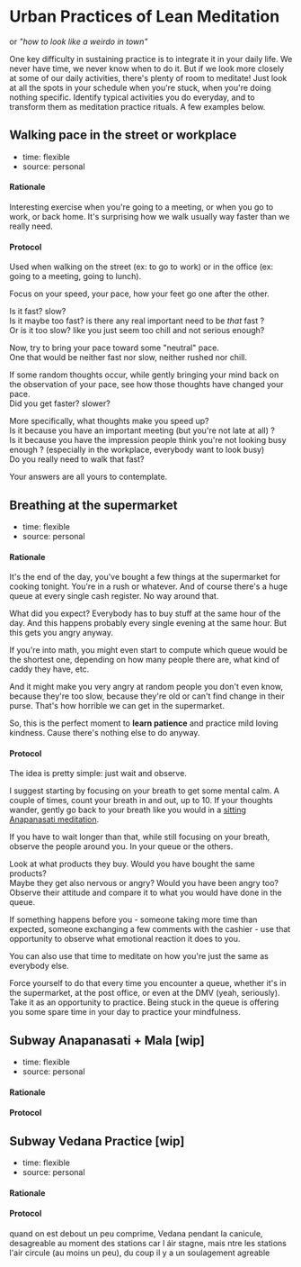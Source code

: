 # Urban Practices of Lean Meditation

or _"how to look like a weirdo in town"_

One key difficulty in sustaining practice is to integrate it in your daily life. We never have time, we never know when to do it. But if we look more closely at some of our daily activities, there's plenty of room to meditate! Just look at all the spots in your schedule when you're stuck, when you're doing nothing specific. Identify typical activities you do everyday, and to transform them as meditation practice rituals. A few examples below.


## Walking pace in the street or workplace

* time: flexible
* source: personal

#### Rationale

Interesting exercise when you're going to a meeting, or when you go to work, or back home. It's surprising how we walk usually way faster than we really need.

#### Protocol

Used when walking on the street (ex: to go to work) or in the office (ex: going to a meeting, going to lunch).

Focus on your speed, your pace, how your feet go one after the other.

Is it fast? slow?  
Is it maybe too fast? is there any real important need to be _that_ fast ?  
Or is it too slow? like you just seem too chill and not serious enough?

Now, try to bring your pace toward some "neutral" pace.  
One that would be neither fast nor slow, neither rushed nor chill.  

If some random thoughts occur, while gently bringing your mind back on the observation of your pace, see how those thoughts have changed your pace.  
Did you get faster? slower?  

More specifically, what thoughts make you speed up?  
Is it because you have an important meeting (but you're not late at all) ?  
Is it because you have the impression people think you're not looking busy enough ? (especially in the workplace, everybody want to look busy)  
Do you really need to walk that fast?

Your answers are all yours to contemplate.


## Breathing at the supermarket

* time: flexible
* source: personal

#### Rationale

It's the end of the day, you've bought a few things at the supermarket for cooking tonight. You're in a rush or whatever. And of course there's a huge queue at every single cash register. No way around that.

What did you expect? Everybody has to buy stuff at the same hour of the day. And this happens probably every single evening at the same hour. But this gets you angry anyway.

If you're into math, you might even start to compute which queue would be the shortest one, depending on how many people there are, what kind of caddy they have, etc.

And it might make you very angry at random people you don't even know, because they're too slow, because they're old or can't find change in their purse. That's how horrible we can get in the supermarket.

So, this is the perfect moment to **learn patience** and practice mild loving kindness. Cause there's nothing else to do anyway.

#### Protocol

The idea is pretty simple: just wait and observe.

I suggest starting by focusing on your breath to get some mental calm. A couple of times, count your breath in and out, up to 10. If your thoughts wander, gently go back to your breath like you would in a [sitting Anapanasati meditation](anapanasati.md).

If you have to wait longer than that, while still focusing on your breath, observe the people around you. In your queue or the others.

Look at what products they buy. Would you have bought the same products?  
Maybe they get also nervous or angry? Would you have been angry too?  
Observe their attitude and compare it to what you would have done in the queue.  

If something happens before you - someone taking more time than expected, someone exchanging a few comments with the cashier - use that opportunity to observe what emotional reaction it does to you.

You can also use that time to meditate on how you're just the same as everybody else.

Force yourself to do that every time you encounter a queue, whether it's in the supermarket, at the post office, or even at the DMV (yeah, seriously). Take it as an opportunity to practice. Being stuck in the queue is offering you some spare time in your day to practice your mindfulness.



## Subway Anapanasati + Mala [wip]

* time: flexible
* source: personal

#### Rationale


#### Protocol



## Subway Vedana Practice [wip]

* time: flexible
* source: personal

#### Rationale


#### Protocol

quand on est debout un peu comprime, Vedana pendant la canicule, desagreable au moment des stations car l áir stagne, mais ntre les stations l'air circule (au moins un peu), du coup il y a un soulagement agreable
